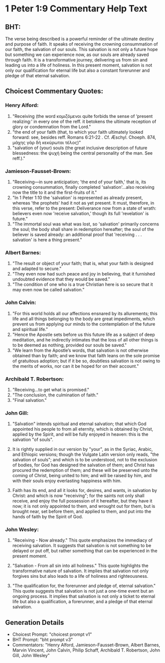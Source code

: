 # 1 Peter 1:9 Commentary Help Text

## BHT:
The verse being described is a powerful reminder of the ultimate destiny and purpose of faith. It speaks of receiving the crowning consummation of our faith, the salvation of our souls. This salvation is not only a future hope but something we can experience now, as our souls are already saved through faith. It is a transformative journey, delivering us from sin and leading us into a life of holiness. In this present moment, salvation is not only our qualification for eternal life but also a constant forerunner and pledge of that eternal salvation.

## Choicest Commentary Quotes:
### Henry Alford:
1. "Receiving (the word κομιζόμενοι quite forbids the sense of ‘present realizing:’ in every one of the reff. it betokens the ultimate reception of glory or condemnation from the Lord."
2. "the end of your faith (that, to which your faith ultimately looked forward: see, besides reff. Romans 6:21-22 . Cf. Æschyl. Choeph. 874, μάχης γὰρ δὴ κεκύρωται τέλος)"
3. "salvation of (your) souls (the great inclusive description of future blessedness: the ψυχή being the central personality of the man. See reff.)."

### Jamieson-Fausset-Brown:
1. "Receiving—in sure anticipation; 'the end of your faith,' that is, its crowning consummation, finally completed 'salvation'...also receiving now the title to it and the first-fruits of it." 
2. "In 1 Peter 1:10 the 'salvation' is represented as already present, whereas 'the prophets' had it not as yet present. It must, therefore, in this verse, refer to the present: Deliverance now from a state of wrath: believers even now 'receive salvation,' though its full 'revelation' is future."
3. "The immortal soul was what was lost, so 'salvation' primarily concerns the soul; the body shall share in redemption hereafter; the soul of the believer is saved already: an additional proof that 'receiving . . . salvation' is here a thing present."

### Albert Barnes:
1. "The result or object of your faith; that is, what your faith is designed and adapted to secure."
2. "They even now had such peace and joy in believing, that it furnished undoubted evidence that they would be saved."
3. "The condition of one who is a true Christian here is so secure that it may even now be called salvation."

### John Calvin:
1. "For this world holds all our affections ensnared by its allurements; this life and all things belonging to the body are great impediments, which prevent us from applying our minds to the contemplation of the future and spiritual life."
2. "Hence the Apostle sets before us this future life as a subject of deep meditation, and he indirectly intimates that the loss of all other things is to be deemed as nothing, provided our souls be saved."
3. "We learn from the Apostle’s words, that salvation is not otherwise obtained than by faith; and we know that faith leans on the sole promise of gratuitous adoption; but if it be so, doubtless salvation is not owing to the merits of works, nor can it be hoped for on their account."

### Archibald T. Robertson:
1. "Receiving...to get what is promised." 
2. "The conclusion, the culmination of faith."
3. "Final salvation."

### John Gill:
1. "Salvation" intends spiritual and eternal salvation; that which God appointed his people to from all eternity, which is obtained by Christ, applied by the Spirit, and will be fully enjoyed in heaven: this is the salvation "of souls". 

2. It is rightly supplied in our version by "your", as in the Syriac, Arabic, and Ethiopic versions; though the Vulgate Latin version only reads, "the salvation of souls"; and which is to be understood, not to the exclusion of bodies, for God has designed the salvation of them; and Christ has procured the redemption of them; and these will be preserved unto the coming of Christ, being united to him; and will be raised by him, and with their souls enjoy everlasting happiness with him.

3. Faith has its end, and all it looks for, desires, and wants, in salvation by Christ: and which is now "receiving"; for the saints not only shall receive, and enjoy the full possession of it hereafter, but they have it now; it is not only appointed to them, and wrought out for them, but is brought near, set before them, and applied to them, and put into the hands of faith by the Spirit of God.

### John Wesley:
1. "Receiving - Now already." This quote emphasizes the immediacy of receiving salvation. It suggests that salvation is not something to be delayed or put off, but rather something that can be experienced in the present moment.

2. "Salvation - From all sin into all holiness." This quote highlights the transformative nature of salvation. It implies that salvation not only forgives sins but also leads to a life of holiness and righteousness.

3. "The qualification for, the forerunner and pledge of, eternal salvation." This quote suggests that salvation is not just a one-time event but an ongoing process. It implies that salvation is not only a ticket to eternal life but also a qualification, a forerunner, and a pledge of that eternal salvation.


## Generation Details
- Choicest Prompt: "choicest prompt v1"
- BHT Prompt: "bht prompt v3"
- Commentators: "Henry Alford, Jamieson-Fausset-Brown, Albert Barnes, Marvin Vincent, John Calvin, Philip Schaff, Archibald T. Robertson, John Gill, John Wesley"
